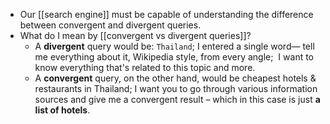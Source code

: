 - Our [[search engine]] must be capable of understanding the difference between convergent and divergent queries.
- What do I mean by [[convergent vs divergent queries]]?
    - A **divergent** query would be: `Thailand`; I entered a single word— tell me everything about it, Wikipedia style, from every angle;  I want to know everything that's related to this topic and more.
    - A **convergent** query, on the other hand, would be cheapest hotels & restaurants in Thailand; I want you to go through various information sources and give me a convergent result – which in this case is just **a list of hotels**.
